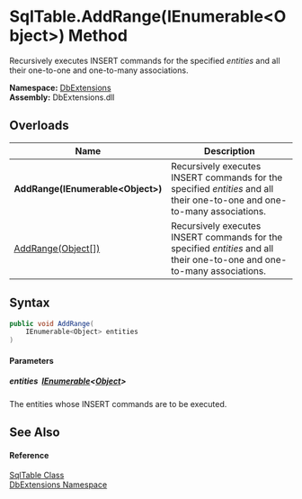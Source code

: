 SqlTable.AddRange(IEnumerable&lt;Object>) Method
================================================
Recursively executes INSERT commands for the specified *entities* and all their one-to-one and one-to-many associations.
  
**Namespace:** [DbExtensions][1]  
**Assembly:** DbExtensions.dll

Overloads
---------

| Name                                 | Description                                                                                                              |
| ------------------------------------ | ------------------------------------------------------------------------------------------------------------------------ |
| **AddRange(IEnumerable&lt;Object>)** | Recursively executes INSERT commands for the specified *entities* and all their one-to-one and one-to-many associations. |
| [AddRange(Object[])][2]              | Recursively executes INSERT commands for the specified *entities* and all their one-to-one and one-to-many associations. |


Syntax
------

```csharp
public void AddRange(
	IEnumerable<Object> entities
)
```

#### Parameters

##### *entities*  [IEnumerable][3]&lt;[Object][4]>
The entities whose INSERT commands are to be executed.


See Also
--------

#### Reference
[SqlTable Class][5]  
[DbExtensions Namespace][1]  

[1]: ../README.md
[2]: AddRange_1.md
[3]: https://learn.microsoft.com/dotnet/api/system.collections.generic.ienumerable-1
[4]: https://learn.microsoft.com/dotnet/api/system.object
[5]: README.md